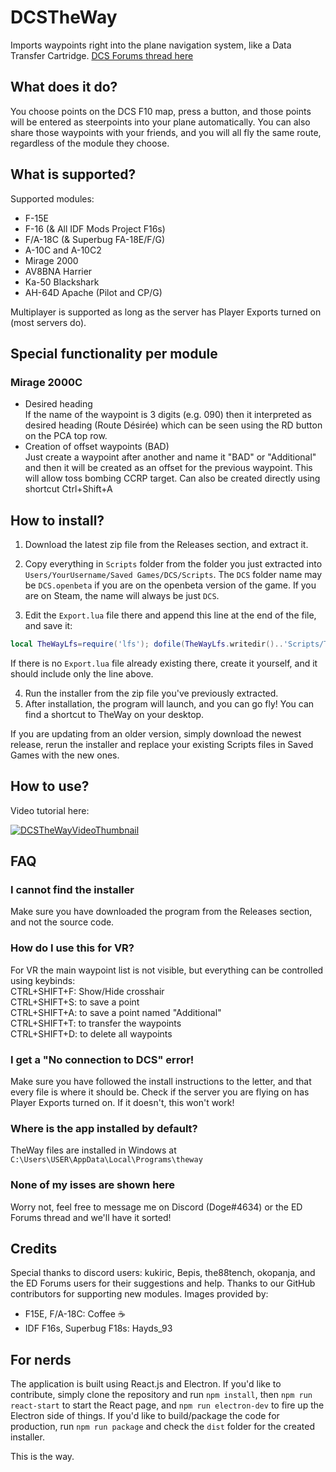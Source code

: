 # DCSTheWay
Imports waypoints right into the plane navigation system, like a Data Transfer Cartridge.
[DCS Forums thread here](https://forum.dcs.world/topic/272110-transfer-steerpoints-from-the-f10-map-into-the-aircraft-dcs-the-way/)

## What does it do?
You choose points on the DCS F10 map, press a button, and those points will be entered as steerpoints into your plane automatically. 
You can also share those waypoints with your friends, and you will all fly the same route, regardless of the module they choose.

## What is supported?
Supported modules:
* F-15E
* F-16 (& All IDF Mods Project F16s)
* F/A-18C (& Superbug FA-18E/F/G) 
* A-10C and A-10C2
* Mirage 2000
* AV8BNA Harrier
* Ka-50 Blackshark
* AH-64D Apache (Pilot and CP/G)
 
Multiplayer is supported as long as the server has Player Exports turned on (most servers do).

## Special functionality per module

### Mirage 2000C
* Desired heading<br>If the name of the waypoint is 3 digits (e.g. 090) then it interpreted as desired heading (Route Désirée) which can be seen using the RD button on the PCA top row.
* Creation of offset waypoints (BAD)<br>
Just create a waypoint after another and name it "BAD" or "Additional" and then it will be created as an offset for the previous waypoint.  This will allow toss bombing CCRP target.
Can also be created directly using shortcut Ctrl+Shift+A

## How to install?
1. Download the latest zip file from the Releases section, and extract it. 
2. Copy everything in `Scripts` folder from the folder you just extracted into `Users/YourUsername/Saved Games/DCS/Scripts`. The `DCS` folder name may be `DCS.openbeta` if you are on the openbeta version of the game. If you are on Steam, the name will always be just `DCS`.

3. Edit the `Export.lua` file there and append this line at the end of the file, and save it:
  ```lua
  local TheWayLfs=require('lfs'); dofile(TheWayLfs.writedir()..'Scripts/TheWay.lua')
  ```
   If there is no `Export.lua` file already existing there, create it yourself, and it should include only the line above.

4. Run the installer from the zip file you've previously extracted.
5. After installation, the program will launch, and you can go fly! You can find a shortcut to TheWay on your desktop.

If you are updating from an older version, simply download the newest release, rerun the installer and replace your existing Scripts files in Saved Games with the new ones.

## How to use? 
Video tutorial here:

[![DCSTheWayVideoThumbnail](https://img.youtube.com/vi/B2Q1VurZ8ms/default.jpg)](https://youtu.be/B2Q1VurZ8ms)

## FAQ
### I cannot find the installer
Make sure you have downloaded the program from the Releases section, and not the source code.  
### How do I use this for VR?
For VR the main waypoint list is not visible, but everything can be controlled using keybinds:<br>
CTRL+SHIFT+F: Show/Hide crosshair<br>
CTRL+SHIFT+S: to save a point<br>
CTRL+SHIFT+A: to save a point named "Additional"<br>
CTRL+SHIFT+T: to transfer the waypoints<br>
CTRL+SHIFT+D: to delete all waypoints
### I get a "No connection to DCS" error!
Make sure you have followed the install instructions to the letter, and that every file is where it should be.
Check if the server you are flying on has Player Exports turned on. If it doesn't, this won't work! 
### Where is the app installed by default?
TheWay files are installed in Windows at `C:\Users\USER\AppData\Local\Programs\theway`
### None of my isses are shown here
Worry not, feel free to message me on Discord (Doge#4634) or the ED Forums thread and we'll have it sorted!

## Credits
Special thanks to discord users: kukiric, Bepis, the88tench, okopanja, and the ED Forums users for their suggestions and help.
Thanks to our GitHub contributors for supporting new modules. 
Images provided by:
* F15E, F/A-18C: Coffee :coffee:
* IDF F16s, Superbug F18s: Hayds_93

## For nerds
The application is built using React.js and Electron. If you'd like to contribute, simply clone the repository and run `npm install`, then `npm run react-start` to start the React page, and `npm run electron-dev` to fire up the Electron side of things.
If you'd like to build/package the code for production, run `npm run package` and check the `dist` folder for the created installer. 

This is the way.
